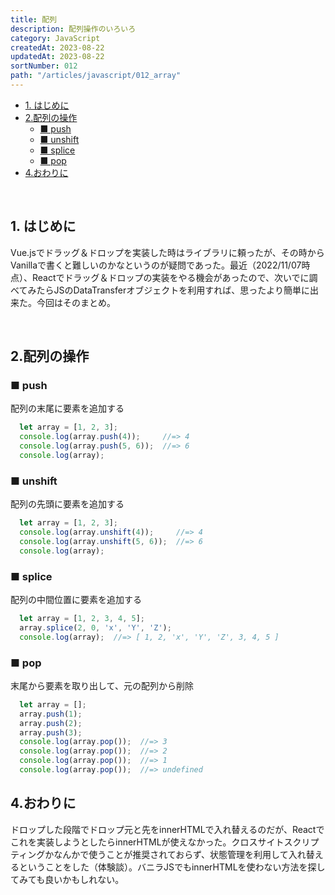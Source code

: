 ```yaml
---
title: 配列
description: 配列操作のいろいろ
category: JavaScript
createdAt: 2023-08-22
updatedAt: 2023-08-22
sortNumber: 012
path: "/articles/javascript/012_array"
---
```


<nuxt-content-wrapper>

<!-- code_chunk_output -->
- [1. はじめに](#1-はじめに)
- [2.配列の操作](#2配列の操作)
  - [■ push](#-push)
  - [■ unshift](#-unshift)
  - [■ splice](#-splice)
  - [■ pop](#-pop)
- [4.おわりに](#4おわりに)

<br>

## 1. はじめに
Vue.jsでドラッグ＆ドロップを実装した時はライブラリに頼ったが、その時からVanillaで書くと難しいのかなというのが疑問であった。最近（2022/11/07時点）、Reactでドラッグ＆ドロップの実装をやる機会があったので、次いでに調べてみたらJSのDataTransferオブジェクトを利用すれば、思ったより簡単に出来た。今回はそのまとめ。

<br>

## 2.配列の操作

### ■ push
配列の末尾に要素を追加する 

```js
  let array = [1, 2, 3];
  console.log(array.push(4));     //=> 4
  console.log(array.push(5, 6));  //=> 6
  console.log(array);     
```

### ■ unshift
配列の先頭に要素を追加する 

```js
  let array = [1, 2, 3];
  console.log(array.unshift(4));     //=> 4
  console.log(array.unshift(5, 6));  //=> 6
  console.log(array);          
```

### ■ splice
配列の中間位置に要素を追加する

```js
  let array = [1, 2, 3, 4, 5];
  array.splice(2, 0, 'x', 'Y', 'Z');
  console.log(array);  //=> [ 1, 2, 'x', 'Y', 'Z', 3, 4, 5 ]
```

### ■ pop
末尾から要素を取り出して、元の配列から削除

```js
  let array = [];
  array.push(1);
  array.push(2);
  array.push(3);
  console.log(array.pop());  //=> 3
  console.log(array.pop());  //=> 2
  console.log(array.pop());  //=> 1
  console.log(array.pop());  //=> undefined
```


## 4.おわりに
ドロップした段階でドロップ元と先をinnerHTMLで入れ替えるのだが、Reactでこれを実装しようとしたらinnerHTMLが使えなかった。クロスサイトスクリプティングかなんかで使うことが推奨されておらず、状態管理を利用して入れ替えるということをした（体験談）。バニラJSでもinnerHTMLを使わない方法を探してみても良いかもしれない。

</nuxt-content-wrapper>
